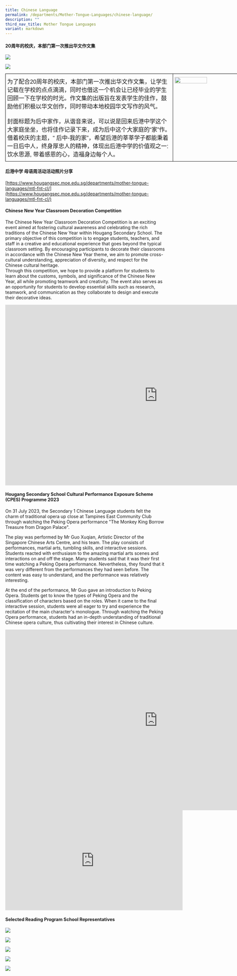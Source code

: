 ```yaml
---
title: Chinese Language
permalink: /departments/Mother-Tongue-Languages/chinese-language/
description: ""
third_nav_title: Mother Tongue Languages
variant: markdown
---
```

#### 20周年的校庆，本部门第一次推出华文作文集

![](/images/chi1.jpeg)

![](/images/chi2.jpeg)


<style type="text/css">
.tg  {border-collapse:collapse;border-spacing:0;margin:0px auto;}
.tg td{border-color:black;border-style:solid;border-width:1px;font-family:Arial, sans-serif;font-size:14px;
  overflow:hidden;padding:10px 5px;word-break:normal;}
.tg th{border-color:black;border-style:solid;border-width:1px;font-family:Arial, sans-serif;font-size:14px;
  font-weight:normal;overflow:hidden;padding:10px 5px;word-break:normal;}
.tg .tg-nx8p{font-size:18px;text-align:left;vertical-align:top}
.tg .tg-0lax{text-align:left;vertical-align:top}
</style>
<table style="undefined;table-layout: fixed; width: 782px" class="tg">
<colgroup>
<col style="width: 530px">
<col style="width: 252px">
</colgroup>
<tbody>
  <tr>
    <td class="tg-nx8p">为了配合20周年的校庆，本部门第一次推出华文作文集，让学生记载在学校的点点滴滴，同时也借这一个机会让已经毕业的学生回顾一下在学校的时光。作文集的出版旨在发表学生的佳作，鼓励他们积极以华文创作，同时带动本地校园华文写作的风气。<br><br>封面标题为后中家作，从谐音来说，可以说是回来后港中学这个大家庭坐坐，也将佳作记录下来，成为后中这个大家庭的“家”作。借着校庆的主题，“ 后中-我的家”，希望后港的莘莘学子都能秉着一日后中人，终身厚忠人的精神，体现出后港中学的价值观之一: 饮水思源, 带着感恩的心，造福身边每个人。</td>
    <td class="tg-0lax"><img style="width:65%" src="/images/chi3.jpeg">
</td>
  </tr>
</tbody>
</table>  
 
	
#### 后港中学 母语周活动活动照片分享

[https://www.hougangsec.moe.edu.sg/departments/mother-tongue-languages/mtl-fnt-cl/](https://www.hougangsec.moe.edu.sg/departments/mother-tongue-languages/mtl-fnt-cl/)


#### Chinese New Year Classroom Decoration Competition   
The Chinese New Year Classroom Decoration Competition is an exciting event aimed at fostering cultural awareness and celebrating the rich traditions of the Chinese New Year within Hougang Secondary School. The primary objective of this competition is to engage students, teachers, and staff in a creative and educational experience that goes beyond the typical classroom setting. By encouraging participants to decorate their classrooms in accordance with the Chinese New Year theme, we aim to promote cross-cultural understanding, appreciation of diversity, and respect for the Chinese cultural heritage.  
Through this competition, we hope to provide a platform for students to learn about the customs, symbols, and significance of the Chinese New Year, all while promoting teamwork and creativity. The event also serves as an opportunity for students to develop essential skills such as research, teamwork, and communication as they collaborate to design and execute their decorative ideas. 
<iframe src="https://docs.google.com/presentation/d/1lGuXXNOFXHMeH9A098RxhfN-eGjk8naM/embed?start=true&amp;loop=true&amp;delayms=3000" frameborder="0" width="960" height="569" allowfullscreen="true"></iframe>  


#### Hougang Secondary School Cultural Performance Exposure Scheme (CPES) Programme 2023   
On 31 July 2023, the Secondary 1 Chinese Language students felt the charm of traditional opera up close at Tampines East Community Club through watching the Peking Opera performance "The Monkey King Borrow Treasure from Dragon Palace".  

The play was performed by Mr Guo Xuqian, Artistic Director of the Singapore Chinese Arts Centre, and his team. The play consists of performances, martial arts, tumbling skills, and interactive sessions. Students reacted with enthusiasm to the amazing martial arts scenes and interactions on and off the stage. Many students said that it was their first time watching a Peking Opera performance. Nevertheless, they found that it was very different from the performances they had seen before. The content was easy to understand, and the performance was relatively interesting.   

At the end of the performance, Mr Guo gave an introduction to Peking Opera. Students get to know the types of Peking Opera and the classification of characters based on the roles. When it came to the final interactive session, students were all eager to try and experience the recitation of the main character's monologue. Through watching the Peking Opera performance, students had an in-depth understanding of traditional Chinese opera culture, thus cultivating their interest in Chinese culture.  
<iframe src="https://docs.google.com/presentation/d/1fhBpDyydcbfNR5a_uXWNZrIa16qYAtFl/embed?start=true&amp;loop=true&amp;delayms=3000" frameborder="0" width="960" height="569" allowfullscreen="true"></iframe>   
  
<iframe allowfullscreen="" allow="accelerometer; autoplay; clipboard-write; encrypted-media; gyroscope; picture-in-picture; web-share" frameborder="0" title="YouTube video player" src="https://www.youtube.com/embed/pKujUEl3yi8?si=km64a_20B-xpM1Is" height="315" width="560"></iframe>  


#### Selected Reading Program School Representatives

![](/images/r1.png)

![](/images/r2.png)

![](/images/r3.png)

![](/images/r4.png)

![](/images/r5.png)